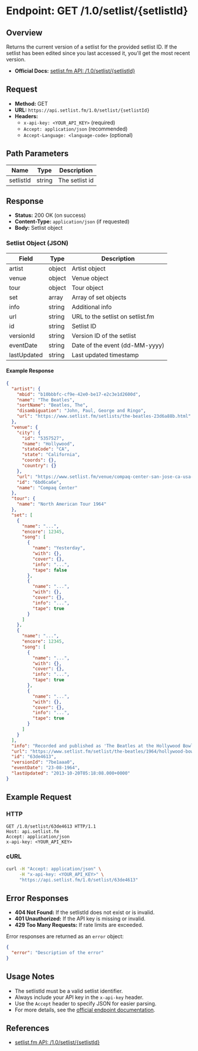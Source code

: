 # Endpoint: GET /1.0/setlist/{setlistId}

## Overview

Returns the current version of a setlist for the provided setlist ID. If the setlist has been edited since you last accessed it, you'll get the most recent version.

- **Official Docs:** [setlist.fm API: /1.0/setlist/{setlistId}](https://api.setlist.fm/docs/1.0/resource__1.0_setlist__setlistId_.html)

## Request

- **Method:** GET
- **URL:** `https://api.setlist.fm/1.0/setlist/{setlistId}`
- **Headers:**
  - `x-api-key: <YOUR_API_KEY>` (required)
  - `Accept: application/json` (recommended)
  - `Accept-Language: <language-code>` (optional)

## Path Parameters

| Name      | Type   | Description         |
|-----------|--------|---------------------|
| setlistId | string | The setlist id      |

## Response

- **Status:** 200 OK (on success)
- **Content-Type:** `application/json` (if requested)
- **Body:** Setlist object

### Setlist Object (JSON)

| Field        | Type    | Description                        |
|------------- |---------|------------------------------------|
| artist       | object  | Artist object                      |
| venue        | object  | Venue object                       |
| tour         | object  | Tour object                        |
| set          | array   | Array of set objects               |
| info         | string  | Additional info                    |
| url          | string  | URL to the setlist on setlist.fm   |
| id           | string  | Setlist ID                         |
| versionId    | string  | Version ID of the setlist          |
| eventDate    | string  | Date of the event (dd-MM-yyyy)     |
| lastUpdated  | string  | Last updated timestamp             |

#### Example Response

```json
{
  "artist": {
    "mbid": "b10bbbfc-cf9e-42e0-be17-e2c3e1d2600d",
    "name": "The Beatles",
    "sortName": "Beatles, The",
    "disambiguation": "John, Paul, George and Ringo",
    "url": "https://www.setlist.fm/setlists/the-beatles-23d6a88b.html"
  },
  "venue": {
    "city": {
      "id": "5357527",
      "name": "Hollywood",
      "stateCode": "CA",
      "state": "California",
      "coords": {},
      "country": {}
    },
    "url": "https://www.setlist.fm/venue/compaq-center-san-jose-ca-usa-6bd6ca6e.html",
    "id": "6bd6ca6e",
    "name": "Compaq Center"
  },
  "tour": {
    "name": "North American Tour 1964"
  },
  "set": [
    {
      "name": "...",
      "encore": 12345,
      "song": [
        {
          "name": "Yesterday",
          "with": {},
          "cover": {},
          "info": "...",
          "tape": false
        },
        {
          "name": "...",
          "with": {},
          "cover": {},
          "info": "...",
          "tape": true
        }
      ]
    },
    {
      "name": "...",
      "encore": 12345,
      "song": [
        {
          "name": "...",
          "with": {},
          "cover": {},
          "info": "...",
          "tape": true
        },
        {
          "name": "...",
          "with": {},
          "cover": {},
          "info": "...",
          "tape": true
        }
      ]
    }
  ],
  "info": "Recorded and published as 'The Beatles at the Hollywood Bowl'",
  "url": "https://www.setlist.fm/setlist/the-beatles/1964/hollywood-bowl-hollywood-ca-63de4613.html",
  "id": "63de4613",
  "versionId": "7be1aaa0",
  "eventDate": "23-08-1964",
  "lastUpdated": "2013-10-20T05:18:08.000+0000"
}
```

## Example Request

### HTTP
```http
GET /1.0/setlist/63de4613 HTTP/1.1
Host: api.setlist.fm
Accept: application/json
x-api-key: <YOUR_API_KEY>
```

### cURL
```sh
curl -H "Accept: application/json" \
     -H "x-api-key: <YOUR_API_KEY>" \
     "https://api.setlist.fm/1.0/setlist/63de4613"
```

## Error Responses

- **404 Not Found:** If the setlistId does not exist or is invalid.
- **401 Unauthorized:** If the API key is missing or invalid.
- **429 Too Many Requests:** If rate limits are exceeded.

Error responses are returned as an `error` object:
```json
{
  "error": "Description of the error"
}
```

## Usage Notes

- The setlistId must be a valid setlist identifier.
- Always include your API key in the `x-api-key` header.
- Use the `Accept` header to specify JSON for easier parsing.
- For more details, see the [official endpoint documentation](https://api.setlist.fm/docs/1.0/resource__1.0_setlist__setlistId_.html).

## References
- [setlist.fm API: /1.0/setlist/{setlistId}](https://api.setlist.fm/docs/1.0/resource__1.0_setlist__setlistId_.html) 